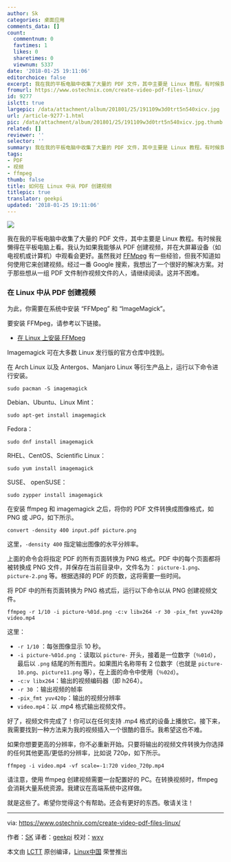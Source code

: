 ```yaml
---
author: Sk
categories: 桌面应用
comments_data: []
count:
  commentnum: 0
  favtimes: 1
  likes: 0
  sharetimes: 0
  viewnum: 5337
date: '2018-01-25 19:11:06'
editorchoice: false
excerpt: 我在我的平板电脑中收集了大量的 PDF 文件，其中主要是 Linux 教程。有时候我懒得在平板电脑上看。我认为如果我能够从 PDF 创建视频，并在大屏幕设备（如电视机或计算机）中观看会更好。
fromurl: https://www.ostechnix.com/create-video-pdf-files-linux/
id: 9277
islctt: true
largepic: /data/attachment/album/201801/25/191109w3d0trt5n540xicv.jpg
url: /article-9277-1.html
pic: /data/attachment/album/201801/25/191109w3d0trt5n540xicv.jpg.thumb.jpg
related: []
reviewer: ''
selector: ''
summary: 我在我的平板电脑中收集了大量的 PDF 文件，其中主要是 Linux 教程。有时候我懒得在平板电脑上看。我认为如果我能够从 PDF 创建视频，并在大屏幕设备（如电视机或计算机）中观看会更好。
tags:
- PDF
- 视频
- ffmpeg
thumb: false
title: 如何在 Linux 中从 PDF 创建视频
titlepic: true
translator: geekpi
updated: '2018-01-25 19:11:06'
---
```


![](/data/attachment/album/201801/25/191109w3d0trt5n540xicv.jpg)


我在我的平板电脑中收集了大量的 PDF 文件，其中主要是 Linux 教程。有时候我懒得在平板电脑上看。我认为如果我能够从 PDF 创建视频，并在大屏幕设备（如电视机或计算机）中观看会更好。虽然我对 [FFMpeg](https://www.ostechnix.com/20-ffmpeg-commands-beginners/) 有一些经验，但我不知道如何使用它来创建视频。经过一番 Google 搜索，我想出了一个很好的解决方案。对于那些想从一组 PDF 文件制作视频文件的人，请继续阅读。这并不困难。


### 在 Linux 中从 PDF 创建视频


为此，你需要在系统中安装 “FFMpeg” 和 “ImageMagick”。


要安装 FFMpeg，请参考以下链接。


* [在 Linux 上安装 FFMpeg](https://www.ostechnix.com/install-ffmpeg-linux/)


Imagemagick 可在大多数 Linux 发行版的官方仓库中找到。


在 Arch Linux 以及 Antergos、Manjaro Linux 等衍生产品上，运行以下命令进行安装。



```
sudo pacman -S imagemagick

```

Debian、Ubuntu、Linux Mint：



```
sudo apt-get install imagemagick

```

Fedora：



```
sudo dnf install imagemagick

```

RHEL、CentOS、Scientific Linux：



```
sudo yum install imagemagick

```

SUSE、 openSUSE：



```
sudo zypper install imagemagick

```

在安装 ffmpeg 和 imagemagick 之后，将你的 PDF 文件转换成图像格式，如 PNG 或 JPG，如下所示。



```
convert -density 400 input.pdf picture.png

```

这里，`-density 400` 指定输出图像的水平分辨率。


上面的命令会将指定 PDF 的所有页面转换为 PNG 格式。PDF 中的每个页面都将被转换成 PNG 文件，并保存在当前目录中，文件名为： `picture-1.png`、 `picture-2.png` 等。根据选择的 PDF 的页数，这将需要一些时间。


将 PDF 中的所有页面转换为 PNG 格式后，运行以下命令以从 PNG 创建视频文件。



```
ffmpeg -r 1/10 -i picture-%01d.png -c:v libx264 -r 30 -pix_fmt yuv420p video.mp4

```

这里：


* `-r 1/10` ：每张图像显示 10 秒。
* `-i picture-%01d.png` ：读取以 `picture-` 开头，接着是一位数字（`％01d`），最后以 `.png` 结尾的所有图片。如果图片名称带有 2 位数字（也就是 `picture-10.png`、`picture11.png` 等），在上面的命令中使用（`％02d`）。
* `-c:v libx264`：输出的视频编码器（即 h264）。
* `-r 30` ：输出视频的帧率
* `-pix_fmt yuv420p`：输出的视频分辨率
* `video.mp4`：以 .mp4 格式输出视频文件。


好了，视频文件完成了！你可以在任何支持 .mp4 格式的设备上播放它。接下来，我需要找到一种方法来为我的视频插入一个很酷的音乐。我希望这也不难。


如果你想要更高的分辨率，你不必重新开始。只要将输出的视频文件转换为你选择的任何其他更高/更低的分辨率，比如说 720p，如下所示。



```
ffmpeg -i video.mp4 -vf scale=-1:720 video_720p.mp4

```

请注意，使用 ffmpeg 创建视频需要一台配置好的 PC。在转换视频时，ffmpeg 会消耗大量系统资源。我建议在高端系统中这样做。


就是这些了。希望你觉得这个有帮助。还会有更好的东西。敬请关注！




---


via: <https://www.ostechnix.com/create-video-pdf-files-linux/>


作者：[SK](https://www.ostechnix.com/author/sk/) 译者：[geekpi](https://github.com/geekpi) 校对：[wxy](https://github.com/wxy)


本文由 [LCTT](https://github.com/LCTT/TranslateProject) 原创编译，[Linux中国](https://linux.cn/) 荣誉推出